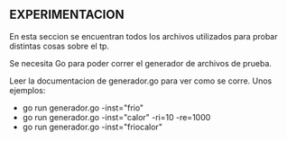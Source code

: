 EXPERIMENTACION
---------------


En esta seccion se encuentran todos los archivos utilizados para probar distintas cosas sobre el tp.

Se necesita Go para poder correr el generador de archivos de prueba.

Leer la documentacion de generador.go para ver como se corre. Unos ejemplos:

 -  go run generador.go -inst="frio"
 -  go run generador.go -inst="calor" -ri=10 -re=1000
 -  go run generador.go -inst="friocalor"
